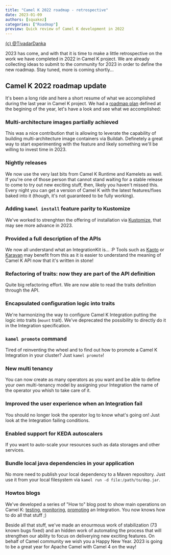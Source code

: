 ```yaml
---
title: "Camel K 2022 roadmap - retrospective"
date: 2023-01-09
authors: [squakez]
categories: ["Roadmap"]
preview: Quick review of Camel K development in 2022
---
```


[(c) @TivadarDanka](https://twitter.com/tivadardanka/status/1588131890040434688)

2023 has come, and with that it is time to make a little retrospective on the work we have completed in 2022 in Camel K project. We are already collecting ideas to submit to the community for 2023 in order to define the new roadmap. Stay tuned, more is coming shortly...

## Camel K 2022 roadmap update

It's been a long ride and here a short resume of what we accomplished during the last year in Camel K project. We had a [roadmap plan](/blog/2022/03/camel-k-roadmap-2022/) defined at the begining of the year, let's have a look and see what we accomplished:

### Multi-architecture images partially achieved

This was a nice contribution that is allowing to leverate the capability of building multi-architecture image containers via Buildah. Definetely a great way to start experimenting with the feature and likely something we'll be willing to invest time in 2023.

### Nightly releases

We now use the very last bits from Camel K Runtime and Kamelets as well. If you're one of those person that cannot stand waiting for a stable release to come to try out new exciting stuff, then, likely you haven't missed this. Every night you can get a version of Camel K with the latest features/fixes baked into it (though, it's not guaranteed to be fully working).

### Adding `kamel install` feature parity to Kustomize

We've worked to strenghten the offering of installation via [Kustomize](/camel-k/next/installation/advanced/kustomize.html), that may see more advance in 2023.

### Provided a full description of the APIs

We now all understand what an IntegrationKit is... :P Tools such as [Kaoto](https://kaoto.io/) or [Karavan](https://marketplace.visualstudio.com/items?itemName=camel-karavan.karavan) may benefit from this as it is easier to understand the meaning of Camel K API now that it's written in stone!

### Refactoring of traits: now they are part of the API definition

Quite big refactoring effort. We are now able to read the traits definition through the API.

### Encapsulated configuration logic into traits

We're harmonizing the way to configure Camel K Integration putting the logic into traits (`mount` trait). We've deprecated the possibility to directly do it in the Integration specification.

### `kamel promote` command

Tired of reinventing the wheel and to find out how to promote a Camel K Integration in your cluster? Just `kamel promote`!

### New multi tenancy

You can now create as many operators as you want and be able to define your own multi-tenancy model by assigning your Integration the name of the operator you whish to take care of it.

### Improved the user experience when an Integration fail

You should no longer look the operator log to know what's going on! Just look at the Integration failing conditions.

### Enabled support for KEDA autoscalers

If you want to auto-scale your resources such as data storages and other services.

### Bundle local java dependencies in your application

No more need to publish your local dependency to a Maven repository. Just use it from your local filesystem via `kamel run -d file:/path/to/dep.jar`.

### Howtos blogs

We've developed a series of "How to" blog post to show main operations on Camel K: [testing](/blog/2022/11/camel-k-jbang/), [monitoring](/blog/2022/07/camel-k-monitoring-ops/), [promoting](/blog/2022/10/camel-k-cicd/) an Integration. You now knows how to do all that stuff ;)

Beside all that stuff, we've made an enourmous work of stabilization (73 known bugs fixed) and an hidden work of automating the process that will strengthen our ability to focus on deliverying new exciting features. On behalf of Camel community we wish you a Happy New Year. 2023 is going to be a great year for Apache Camel with Camel 4 on the way!
